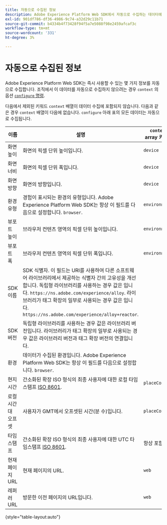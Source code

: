 ```yaml
---
title: 자동으로 수집된 정보
description: Adobe Experience Platform Web SDK에서 자동으로 수집하는 데이터에 대한 개요입니다.
exl-id: 901df786-df36-4986-9c74-a32d29c11b71
source-git-commit: b4334b4f73428f94f5a7e5088f98e2459afcaf3c
workflow-type: tm+mt
source-wordcount: '331'
ht-degree: 3%

---
```


# 자동으로 수집된 정보

Adobe Experience Platform Web SDK는 즉시 사용할 수 있는 몇 가지 정보를 자동으로 수집합니다. 조직에서 이 데이터를 자동으로 수집하지 않으려는 경우 `context` 의 옵션 [`configure` 명령](../fundamentals/configuring-the-sdk.md).

다음에서 제외된 키워드 `context` 배열이 데이터 수집에 포함되지 않습니다. 다음과 같은 경우 `context` 배열이 다음에 없습니다. `configure` 아래 표의 모든 데이터는 자동으로 수집됩니다.

| 이름 | 설명 | `context` array 키워드 | XDM 경로 | 예제 값 |
| --- | --- | --- | --- | --- |
| 화면 높이 | 화면의 픽셀 단위 높이입니다. | `device` | `events[].xdm.device.screenHeight` | `900` |
| 화면 너비 | 화면의 픽셀 단위 폭입니다. | `device` | `events[].xdm.device.screenWidth` | `1440` |
| 화면 방향 | 화면의 방향입니다. | `device` | `events[].xdm.device.screenOrientation` | `landscape` 또는 `portrait` |
| 환경 유형 | 경험이 표시되는 환경의 유형입니다. Adobe Experience Platform Web SDK는 항상 이 필드를 다음으로 설정합니다. `browser`. | `environment` | `events[].xdm.environment.type` | `browser` |
| 뷰포트 높이 | 브라우저 컨텐츠 영역의 픽셀 단위 높이입니다. | `environment` | `events[].xdm.environment.browserDetails.viewportHeight` | `679` |
| 뷰포트 폭 | 브라우저 컨텐츠 영역의 픽셀 단위 폭입니다. | `environment` | `events[].xdm.environment.browserDetails.viewportWidth` | `642` |
| SDK 이름 | SDK 식별자. 이 필드는 URI를 사용하여 다른 소프트웨어 라이브러리에서 제공하는 식별자 간의 고유성을 개선합니다. 독립형 라이브러리를 사용하는 경우 값은 입니다. `https://ns.adobe.com/experience/alloy`. 라이브러리가 태그 확장의 일부로 사용되는 경우 값은 입니다. `https://ns.adobe.com/experience/alloy+reactor`. | | `events[].xdm.implementationDetails.name` | `https://ns.adobe.com/experience/alloy` |
| SDK 버전 | 독립형 라이브러리를 사용하는 경우 값은 라이브러리 버전입니다. 라이브러리가 태그 확장의 일부로 사용되는 경우 값은 라이브러리 버전과 태그 확장 버전의 연결입니다. | | `events[].xdm.implementationDetails.version` | `2.1.0+2.1.3` |
| 환경 | 데이터가 수집된 환경입니다. Adobe Experience Platform Web SDK는 항상 이 필드를 다음으로 설정합니다. `browser`. | | `events[].xdm.implementationDetails.environment` | `browser` |
| 현지 시간 | 간소화된 확장 ISO 형식의 최종 사용자에 대한 로컬 타임스탬프 [ISO 8601](https://datatracker.ietf.org/doc/html/rfc3339#section-5.6). | `placeContext` | `events[].xdm.placeContext.localTime` | `YYYY-08-07T15:47:17.129-07:00` |
| 로컬 시간대 오프셋 | 사용자가 GMT에서 오프셋된 시간(분 수)입니다. | `placeContext` | `events[].xdm.placeContext.localTimezoneOffset` | `360` |
| 타임스탬프 | 간소화된 확장 ISO 형식의 최종 사용자에 대한 UTC 타임스탬프 [ISO 8601](https://datatracker.ietf.org/doc/html/rfc3339#section-5.6). | 항상 포함됨 | `events[].xdm.timestamp` | `YYYY-08-07T22:47:17.129Z` |
| 현재 페이지 URL | 현재 페이지의 URL. | `web` | `events[].xdm.web.webPageDetails.URL` | `https://example.com/index.html` |
| 레퍼러 URL | 방문한 이전 페이지의 URL입니다. | `web` | `events[].xdm.web.webReferrer.URL` | `http://example.org/linkedpage.html` |

{style="table-layout:auto"}
